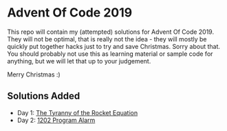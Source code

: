 Advent Of Code 2019
===================

This repo will contain my (attempted) solutions for Advent Of Code 2019. They will not be optimal, that is really not
the idea - they will mostly be quickly put together hacks just to try and save Christmas. Sorry about that. You
should probably not use this as learning material or sample code for anything, but we will let that up to your
judgement.

Merry Christmas :)

Solutions Added
---------------

- Day 1: [The Tyranny of the Rocket Equation](./001/)
- Day 2: [1202 Program Alarm](./002/)
